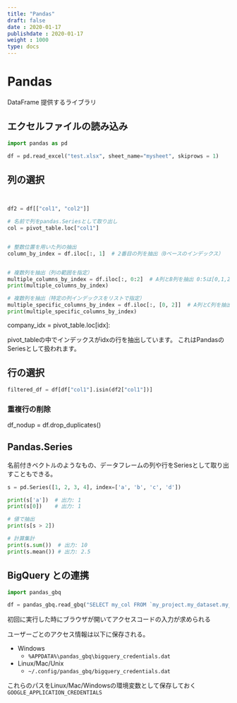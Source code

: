 ```yaml
---
title: "Pandas"
draft: false
date : 2020-01-17
publishdate : 2020-01-17
weight : 1000
type: docs
---
```


# Pandas

DataFrame 提供するライブラリ



## エクセルファイルの読み込み

```python
import pandas as pd

df = pd.read_excel("test.xlsx", sheet_name="mysheet", skiprows = 1)

```


## 列の選択

```python


df2 = df[["col1", "col2"]]

# 名前で列をpandas.Seriesとして取り出し
col = pivot_table.loc["col1"]


# 整数位置を用いた列の抽出
column_by_index = df.iloc[:, 1]  # 2番目の列を抽出（0ベースのインデックス）


# 複数列を抽出（列の範囲を指定）
multiple_columns_by_index = df.iloc[:, 0:2]  # A列とB列を抽出 0:5は[0,1,2,3,4]と同義
print(multiple_columns_by_index)

# 複数列を抽出（特定の列インデックスをリストで指定）
multiple_specific_columns_by_index = df.iloc[:, [0, 2]]  # A列とC列を抽出
print(multiple_specific_columns_by_index)
```

company_idx = pivot_table.loc[idx]:

pivot_tableの中でインデックスがidxの行を抽出しています。
これはPandasのSeriesとして扱われます。

## 行の選択

```python
filtered_df = df[df["col1"].isin(df2["col1"])]

```


### 重複行の削除

df_nodup = df.drop_duplicates()


## Pandas.Series

名前付きベクトルのようなもの、データフレームの列や行をSeriesとして取り出すこともできる。

```python
s = pd.Series([1, 2, 3, 4], index=['a', 'b', 'c', 'd'])

print(s['a'])  # 出力: 1
print(s[0])    # 出力: 1

# 値で抽出
print(s[s > 2])

# 計算集計
print(s.sum())  # 出力: 10
print(s.mean()) # 出力: 2.5

```

## BigQuery との連携


```python
import pandas_gbq

df = pandas_gbq.read_gbq("SELECT my_col FROM `my_project.my_dataset.my_table`")

```

初回に実行した時にブラウザが開いてアクセスコードの入力が求められる

ユーザーごとのアクセス情報は以下に保存される。

- Windows
    - `%APPDATA%\pandas_gbq\bigquery_credentials.dat`
- Linux/Mac/Unix
    - `~/.config/pandas_gbq/bigquery_credentials.dat`

これらのパスをLinux/Mac/Windowsの環境変数として保存しておく 
`GOOGLE_APPLICATION_CREDENTIALS`